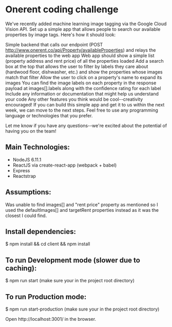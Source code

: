 # Onerent coding challenge

We've recently added machine learning image tagging via the Google Cloud Vision API. Set up a simple app that allows people to search our available properties by image tags. Here's how it should look:

Simple backend that calls our endpoint (POST http://www.onerent.co/api/Property/availableProperties) and relays the available properties to the web app
Web app should show a simple list (property address and rent price) of all the properties loaded
Add a search box at the top that allows the user to filter by labels they care about (hardwood floor, dishwasher, etc.) and show the properties whose images match that filter
Allow the user to click on a property's name to expand its images
You can find the image labels on each property in the response payload at images[].labels along with the confidence rating for each label
Include any information or documentation that might help us understand your code
Any other features you think would be cool--creativity encouraged!
If you can build this simple app and get it to us within the next week, we can move to the next steps. Feel free to use any programming language or technologies that you prefer.

Let me know if you have any questions--we're excited about the potential of having you on the team!

## Main Technologies:
* NodeJS 6.11.1
* ReactJS via create-react-app (webpack + babel)
* Express
* Reactstrap

## Assumptions:
Was unable to find images[] and "rent price" property as mentioned so I used the defaultImages[] and targetRent properties instead as it was the closest I could find.

## Install dependencies:
$ npm install && cd client && npm install

## To run Development mode (slower due to caching):
$ npm run start (make sure your in the project root directory)

## To run Production mode:
$ npm run start-production (make sure your in the project root directory)

Open http://localhost:3001/ in the browser.
